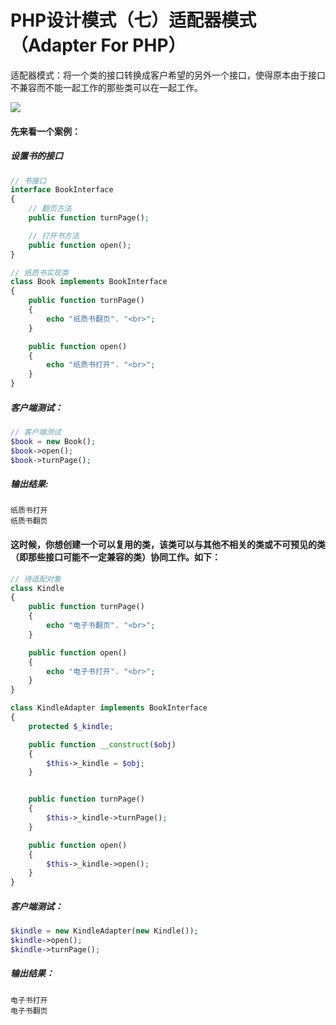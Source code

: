 # PHP设计模式（七）适配器模式（Adapter For PHP）

适配器模式：将一个类的接口转换成客户希望的另外一个接口，使得原本由于接口不兼容而不能一起工作的那些类可以在一起工作。

![](https://github.com/WilburXu/design_pattern/blob/master/doc/images/adapter/1.png)



#### 先来看一个案例：

#####  设置书的接口

```php
// 书接口
interface BookInterface
{
    // 翻页方法
    public function turnPage();

    // 打开书方法
    public function open();
}
```

```php
// 纸质书实现类
class Book implements BookInterface
{
    public function turnPage()
    {
        echo "纸质书翻页". "<br>";
    }

    public function open()
    {
        echo "纸质书打开". "<br>";
    }
}
```

##### 客户端测试：

```php
// 客户端测试
$book = new Book();
$book->open();
$book->turnPage();
```

##### 输出结果:

```
纸质书打开
纸质书翻页
```



#### 这时候，你想创建一个可以复用的类，该类可以与其他不相关的类或不可预见的类（即那些接口可能不一定兼容的类）协同工作。如下：

```php
// 待适配对象
class Kindle
{
    public function turnPage()
    {
        echo "电子书翻页". "<br>";
    }

    public function open()
    {
        echo "电子书打开". "<br>";
    }
}
```

```php
class KindleAdapter implements BookInterface
{
    protected $_kindle;

    public function __construct($obj)
    {
        $this->_kindle = $obj;
    }


    public function turnPage()
    {
        $this->_kindle->turnPage();
    }

    public function open()
    {
        $this->_kindle->open();
    }
}
```

##### 客户端测试：

```php
$kindle = new KindleAdapter(new Kindle());
$kindle->open();
$kindle->turnPage();
```

##### 输出结果：

```
电子书打开
电子书翻页
```

